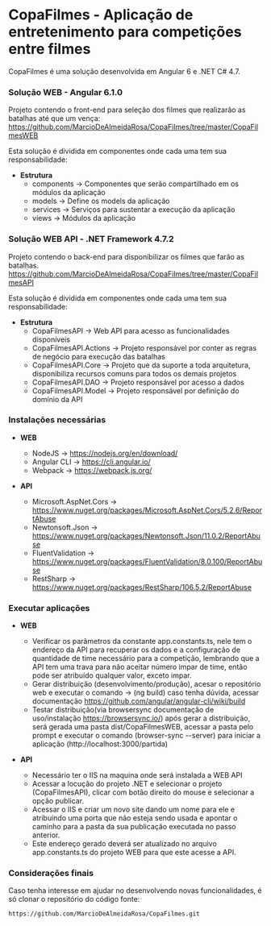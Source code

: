 # CopaFilmes - Aplicação de entretenimento para competições entre filmes #

CopaFilmes é uma solução desenvolvida em Angular 6 e .NET C# 4.7.



### Solução WEB - Angular 6.1.0 ###
Projeto contendo o front-end para seleção dos filmes que realizarão as batalhas até que um vença:
    https://github.com/MarcioDeAlmeidaRosa/CopaFilmes/tree/master/CopaFilmesWEB
	
Esta solução é dividida em componentes onde cada uma tem sua responsabilidade:
- **Estrutura**
  - components -> Componentes que serão compartilhado em os módulos da aplicação
  - models     -> Define os models da aplicação
  - services   -> Serviços para sustentar a execução da aplicação
  - views	    -> Módulos da aplicação
 
 
### Solução WEB API - .NET Framework 4.7.2 ###
Projeto contendo o back-end para disponibilizar os filmes que farão as batalhas.
    https://github.com/MarcioDeAlmeidaRosa/CopaFilmes/tree/master/CopaFilmesAPI

Esta solução é dividida em componentes onde cada uma tem sua responsabilidade:
- **Estrutura**
  - CopaFilmesAPI         -> Web API para acesso as funcionalidades disponíveis
  - CopaFilmesAPI.Actions -> Projeto responsável por conter as regras de negócio para execução das batalhas
  - CopaFilmesAPI.Core    -> Projeto que da suporte a toda arquitetura, disponibiliza recursos comuns para todos os demais projetos
  - CopaFilmesAPI.DAO     -> Projeto responsável por acesso a dados
  - CopaFilmesAPI.Model   -> Projeto responsável por definição do domínio da API

 
### Instalações necessárias ### 

- **WEB**
  - NodeJS        -> https://nodejs.org/en/download/
  - Angular CLI   -> https://cli.angular.io/
  - Webpack       -> https://webpack.js.org/

- **API**
  - Microsoft.AspNet.Cors -> https://www.nuget.org/packages/Microsoft.AspNet.Cors/5.2.6/ReportAbuse
  - Newtonsoft.Json       -> https://www.nuget.org/packages/Newtonsoft.Json/11.0.2/ReportAbuse
  - FluentValidation      -> https://www.nuget.org/packages/FluentValidation/8.0.100/ReportAbuse
  - RestSharp             -> https://www.nuget.org/packages/RestSharp/106.5.2/ReportAbuse

### Executar aplicações ### 

- **WEB**
  - Verificar os parâmetros da constante app.constants.ts, nele tem o endereço da API para recuperar os dados e a configuração de quantidade de time necessário para a competição, lembrando que a API tem uma trava para não aceitar número impar de time, então pode ser atribuído qualquer valor, exceto impar.
  - Gerar distribuição (desenvolvimento/produção), acesar o repositório web e executar o comando  -> (ng build) caso tenha dúvida, acessar documentação https://github.com/angular/angular-cli/wiki/build
  - Testar distribuição(via browsersync documentação de uso/instalação https://browsersync.io/) após gerar a distribuição, será gerada uma pasta dist/CopaFilmesWEB, acessar a pasta pelo prompt e executar o comando (browser-sync --server) para iniciar a aplicação (http://localhost:3000/partida)
  
- **API**
  - Necessário ter o IIS na maquina onde será instalada a WEB API
  - Acessar a locução do projeto .NET e selecionar o projeto (CopaFilmesAPI), clicar com botão direito do mouse e selecionar a opção publicar.
  - Acessar o IIS e criar um novo site dando um nome para ele e atribuindo uma porta que não esteja sendo usada e apontar o caminho para a pasta da sua publicação executada no passo anterior.
  - Este endereço gerado deverá ser atualizado no arquivo app.constants.ts do projeto WEB para que este acesse a API.
  
### Considerações finais ### 

Caso tenha interesse em ajudar no desenvolvendo novas funcionalidades, é só clonar o repositório do código fonte:

    https://github.com/MarcioDeAlmeidaRosa/CopaFilmes.git
